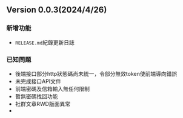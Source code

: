 ## Version 0.0.3(2024/4/26)

### 新增功能
- `RELEASE.md`紀錄更新日誌

### 已知問題
- 後端接口部分http狀態碼尚未統一，令部分無效token使前端導向錯誤
- 未完成接口API文件
- 前端密碼及信箱輸入無任何限制
- 暫無密碼找回功能
- 社群文章RWD版面異常
- 

